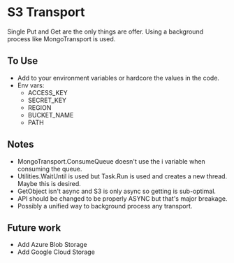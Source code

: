 # S3 Transport

Single Put and Get are the only things are offer.  Using a background process like MongoTransport is used.

## To Use
- Add to your environment variables or hardcore the values in the code.
- Env vars:
  - ACCESS_KEY
  - SECRET_KEY
  - REGION
  - BUCKET_NAME
  - PATH

## Notes

- MongoTransport.ConsumeQueue doesn't use the i variable when consuming the queue.
- Utilities.WaitUntil is used but Task.Run is used and creates a new thread.  Maybe this is desired.
- GetObject isn't async and S3 is only async so getting is sub-optimal.
- API should be changed to be properly ASYNC but that's major breakage.
- Possibly a unified way to background process any transport.

## Future work

- Add Azure Blob Storage
- Add Google Cloud Storage
